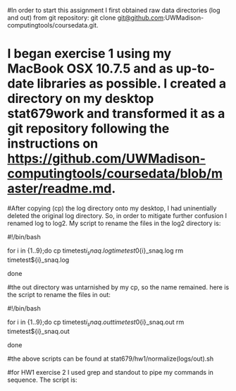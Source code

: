 #In order to start this assignment I first obtained raw data directories (log and out) from git repository: git clone git@github.com:UWMadison-computingtools/coursedata.git.

# I began exercise 1 using my MacBook OSX 10.7.5 and as up-to-date libraries as possible. I created a directory on my desktop stat679work and transformed it as a git repository following the instructions on https://github.com/UWMadison-computingtools/coursedata/blob/master/readme.md. 

#After copying (cp) the log directory onto my desktop, I had uninentially deleted the original log directory. So, in order to mitigate further confusion I renamed log to log2. My script to rename the files in the log2 directory is:

#!/bin/bash

for i in {1..9};do
cp timetest${i}_snaq.log timetest0${i}_snaq.log
rm timetest${i}_snaq.log 

done

#the out directory was untarnished by my cp, so the name remained. here is the script to rename the files in out:

#!/bin/bash

for i in {1..9};do
cp timetest${i}_snaq.out timetest0${i}_snaq.out
rm timetest${i}_snaq.out

done

#the above scripts can be found at stat679/hw1/normalize(logs/out).sh

#for HW1 exercise 2 I used grep and standout to pipe my commands in sequence. The script is:



